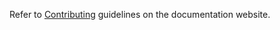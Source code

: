 Refer to [Contributing](https://docs.ag2.ai/latest/docs/contributor-guide/contributing/) guidelines on the documentation website.
